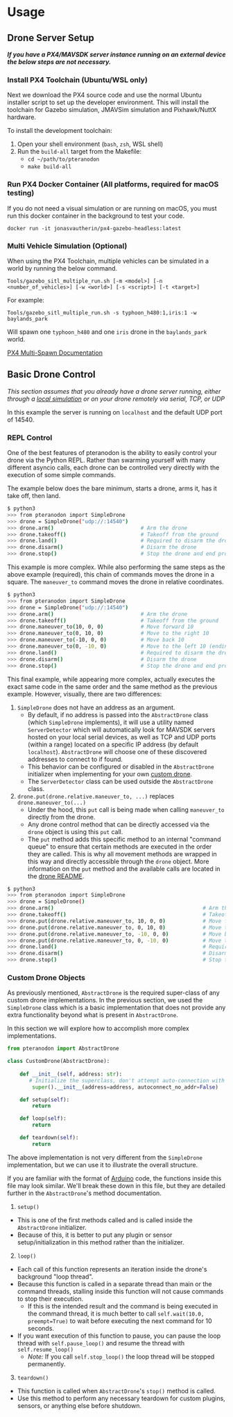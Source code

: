 # Usage
   

## Drone Server Setup

_**If you have a PX4/MAVSDK server instance running on an external device the below steps are not necessary.**_

### Install PX4 Toolchain (Ubuntu/WSL only)

Next we download the PX4 source code and use the normal Ubuntu installer script to set up the developer environment. This will install the toolchain for Gazebo simulation, JMAVSim simulation and Pixhawk/NuttX hardware.

To install the development toolchain:
1. Open your shell environment (`bash`, `zsh`, WSL shell)
2. Run the `build-all` target from the Makefile:
   * `cd ~/path/to/pteranodon`
   * `make build-all`

### Run PX4 Docker Container (All platforms, required for macOS testing)

If you do not need a visual simulation or are running on macOS, you must run this docker container in the background to test your code.

`docker run -it jonasvautherin/px4-gazebo-headless:latest`


### Multi Vehicle Simulation (Optional)

When using the PX4 Toolchain, multiple vehicles can be simulated in a world by running the below command.

`Tools/gazebo_sitl_multiple_run.sh [-m <model>] [-n <number_of_vehicles>] [-w <world>] [-s <script>] [-t <target>]`

For example:

`Tools/gazebo_sitl_multiple_run.sh -s typhoon_h480:1,iris:1 -w baylands_park`

Will spawn one `typhoon_h480` and one `iris` drone in the `baylands_park` world. 

[PX4 Multi-Spawn Documentation](http://docs.px4.io/main/en/simulation/multi_vehicle_simulation_gazebo.html)

## Basic Drone Control

_This section assumes that you already have a drone server running, either through a [local simulation](#Drone-Server-Setup) 
or on your drone remotely via serial, TCP, or UDP_

In this example the server is running on `localhost` and the default UDP port of 14540.

### REPL Control

One of the best features of pteranodon is the ability to easily control your drone via the Python REPL. Rather than
swarming yourself with many different asyncio calls, each drone can be controlled very directly with the execution of some simple commands.

The example below does the bare minimum, starts a drone, arms it, has it take off, then land. 

```bash
$ python3
>>> from pteranodon import SimpleDrone
>>> drone = SimpleDrone("udp://:14540")
>>> drone.arm()                            # Arm the drone
>>> drone.takeoff()                        # Takeoff from the ground
>>> drone.land()                           # Required to disarm the drone
>>> drone.disarm()                         # Disarm the drone
>>> drone.stop()                           # Stop the drone and end program execution
```

This example is more complex. While also performing the same steps as the above example (required), this chain of commands 
moves the drone in a square. The `maneuver_to` command moves the drone in relative coordinates.

```bash
$ python3
>>> from pteranodon import SimpleDrone
>>> drone = SimpleDrone("udp://:14540")
>>> drone.arm()                            # Arm the drone
>>> drone.takeoff()                        # Takeoff from the ground
>>> drone.maneuver_to(10, 0, 0)            # Move forward 10
>>> drone.maneuver_to(0, 10, 0)            # Move to the right 10
>>> drone.maneuver_to(-10, 0, 0)           # Move back 10
>>> drone.maneuver_to(0, -10, 0)           # Move to the left 10 (ending in the start position)
>>> drone.land()                           # Required to disarm the drone
>>> drone.disarm()                         # Disarm the drone
>>> drone.stop()                           # Stop the drone and end program execution
```

This final example, while appearing more complex, actually executes the exact same code in the same order and the same method as the previous example.
However, visually, there are two differences:
1. `SimpleDrone` does not have an address as an argument.
   - By default, if no address is passed into the `AbstractDrone` class (which `SimpleDrone` implements), it will use a
   utility named `ServerDetector` which will automatically look for MAVSDK servers hosted on your local serial devices,
   as well as TCP and UDP ports (within a range) located on a specific IP address (by default `localhost`). `AbstractDrone` will choose
   one of these discovered addresses to connect to if found.
   - This behavior can be configured or disabled in the `AbstractDrone` initializer when implementing for your own
   [custom drone](#Custom-Drone-Objects).
   - The `ServerDetector` class can be used outside the `AbstractDrone` class. 
2. `drone.put(drone.relative.maneuver_to, ...)` replaces `drone.maneuver_to(...)`
   - Under the hood, this `put` call is being made when calling `maneuver_to` directly from the drone.
   - Any drone control method that can be directly accessed via the `drone` object is using this `put` call. 
   - The `put` method adds this specific method to an internal "command queue" to ensure that certain methods are
   executed in the order they are called. This is why all movement methods are wrapped in this way and directly accessible
   through the `drone` object. More information on the `put` method and the available calls are located in the
   [drone README](pteranodon/README.md).

```bash
$ python3
>>> from pteranodon import SimpleDrone
>>> drone = SimpleDrone()
>>> drone.arm()                                                # Arm the drone
>>> drone.takeoff()                                            # Takeoff from the ground
>>> drone.put(drone.relative.maneuver_to, 10, 0, 0)            # Move forward 10
>>> drone.put(drone.relative.maneuver_to, 0, 10, 0)            # Move to the right 10
>>> drone.put(drone.relative.maneuver_to, -10, 0, 0)           # Move back 10
>>> drone.put(drone.relative.maneuver_to, 0, -10, 0)           # Move to the left 10 (ending in the start position)
>>> drone.land()                                               # Required to disarm the drone
>>> drone.disarm()                                             # Disarm the drone
>>> drone.stop()                                               # Stop the drone and end program execution
```

### Custom Drone Objects

As previously mentioned, `AbstractDrone` is the required super-class of any custom drone implementations. 
In the previous section, we used the `SimpleDrone` class which is a basic implementation that does not provide any
extra functionality beyond what is present in `AbstractDrone`.

In this section we will explore how to accomplish more complex implementations.

```python
from pteranodon import AbstractDrone

class CustomDrone(AbstractDrone):
   
    def __init__(self, address: str):
       # Initialize the superclass, don't attempt auto-connection with empty address
        super().__init__(address=address, autoconnect_no_addr=False) 

    def setup(self):
        return

    def loop(self):
        return

    def teardown(self):
        return
```

The above implementation is not very different from the `SimpleDrone` implementation, but we can use it to illustrate the overall structure.

If you are familiar with the format of [Arduino](https://www.arduino.cc/reference/en/language/structure/sketch/loop/)
code, the functions inside this file may look similar. We'll break these down in this file, but they are detailed further
in the `AbstractDrone`'s method documentation.

1.  `setup()`
   - This is one of the first methods called and is called inside the `AbstractDrone` initializer. 
   - Because of this, it is better to put any plugin or sensor setup/initialization in this method rather than the initializer. 
2.  `loop()`
   - Each call of this function represents an iteration inside the drone's background "loop thread".
   - Because this function is called in a separate thread than main or the command threads, stalling inside this function
      will not cause commands to stop their execution. 
     - If this is the intended result and the command is being executed in the command thread, it is much better to call
         `self.wait(10.0, preempt=True)` to wait before executing the next command for 10 seconds.
   - If you want execution of this function to pause, you can pause the loop thread with `self.pause_loop()` and resume
      the thread with `self.resume_loop()`
     - _Note:_ If you call `self.stop_loop()` the loop thread will be stopped permanently.
3.  `teardown()`
   - This function is called when `AbstractDrone`'s `stop()` method is called. 
   - Use this method to perform any necessary teardown for custom plugins, sensors, or anything else before shutdown.


